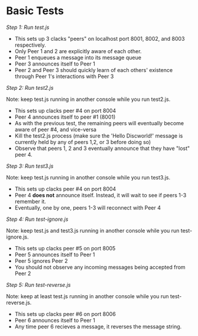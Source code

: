 # Basic Tests

*Step 1: Run test.js*

* This sets up 3 clacks "peers" on localhost port 8001, 8002, and 8003 respectively.
* Only Peer 1 and 2 are explicitly aware of each other.
* Peer 1 enqueues a message into its message queue
* Peer 3 announces itself to Peer 1
* Peer 2 and Peer 3 should quickly learn of each others' existence through Peer 1's interactions with Peer 3

*Step 2: Run test2.js*

Note: keep test.js running in another console while you run test2.js.

* This sets up clacks peer #4 on port 8004
* Peer 4 announces itself to peer #1 (8001)
* As with the previous test, the remaining peers will eventually become aware of peer #4, and vice-versa
* Kill the test2.js process (make sure the 'Hello Discworld!' message is currently held by any of peers 1,2, or 3 before doing so)
* Observe that peers 1, 2 and 3 eventually announce that they have "lost" peer 4.

*Step 3: Run test3.js*

Note: keep test.js running in another console while you run test3.js.

* This sets up clacks peer #4 on port 8004
* Peer 4 **does not** announce itself. Instead, it will wait to see if peers 1-3 remember it.
* Eventually, one by one, peers 1-3 will reconnect with Peer 4

*Step 4: Run test-ignore.js*

Note: keep test.js and test3.js running in another console while you run test-ignore.js.

* This sets up clacks peer #5 on port 8005
* Peer 5 announces itself to Peer 1
* Peer 5 ignores Peer 2
* You should not observe any incoming messages being accepted from Peer 2

*Step 5: Run test-reverse.js*

Note: keep at least test.js running in another console while you run test-reverse.js.

* This sets up clacks peer #6 on port 8006
* Peer 6 announces itself to Peer 1
* Any time peer 6 recieves a message, it reverses the message string.